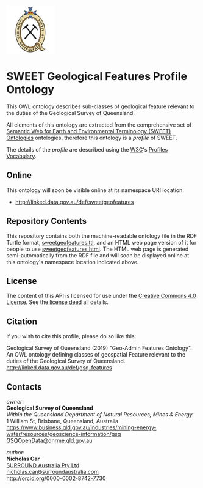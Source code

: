 <img src="style/gsq.jpg" style="width:25%" />  

# SWEET Geological Features Profile Ontology
This OWL ontology describes sub-classes of geological feature relevant to the duties of the Geological Survey of Queensland.

All elements of this ontology are extracted from the comprehensive set of [Semantic Web for Earth and Environmental Terminology (SWEET) Ontologies](https://github.com/ESIPFed/sweet) ontologies, therefore this ontology is a *profile* of SWEET. 

The details of the *profile* are described using the [W3C](https://www.w3.org)'s [Profiles Vocabulary](https://www.w3.org/TR/dx-prof/).


## Online
This ontology will soon be visible online at its namespace URI location:

* <http://linked.data.gov.au/def/sweetgeofeatures>


## Repository Contents
This repository contains both the machine-readable ontology file in the RDF Turtle format, [sweetgeofeatures.ttl](sweetgeofeatures.ttl), and an HTML web page version of it for people to use [sweetgeofeatures.html](sweetgeofeatures.html). The HTML web page is generated semi-automatically from the RDF file and will soon be displayed online at this ontology's namespace location indicated above.


## License
The content of this API is licensed for use under the [Creative Commons 4.0 License](https://creativecommons.org/licenses/by/4.0/). See the [license deed](LICENSE) all details.


## Citation
If you wish to cite this profile, please do so like this:

Geological Survey of Queensland (2019) "Geo-Admin Features Ontology". An OWL ontology defining classes of geospatial Feature relevant to the duties of the Geological Survey of Queensland. http://linked.data.gov.au/def/gsq-features


## Contacts
*owner*:  
**Geological Survey of Queensland**  
*Within the Queensland Department of Natural Resources, Mines & Energy*  
1 William St, Brisbane, Queensland, Australia  
<https://www.business.qld.gov.au/industries/mining-energy-water/resources/geoscience-information/gsq>  
<GSQOpenData@dnrme.qld.gov.au>  

*author*:  
**Nicholas Car**  
[SURROUND Australia Pty Ltd](https://surroundaustralia.com)  
<nicholas.car@surroundaustralia.com>  
<http://orcid.org/0000-0002-8742-7730>  
